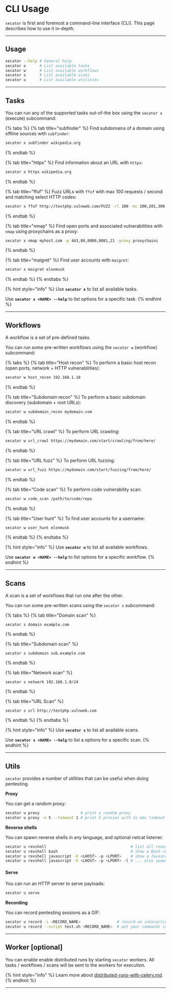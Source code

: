 # CLI Usage

`secator` is first and foremost a command-line interface (CLI). This page describes how to use it in-depth.

***

## Usage

```bash
secator --help # General help
secator x      # List available tasks
secator w      # List available workflows
secator s      # List available scans
secator u      # List available utilities
```

***

## Tasks

You can run any of the supported tasks out-of-the box using the `secator x` (execute) subcommand:

{% tabs %}
{% tab title="subfinder" %}
Find subdomains of a domain using offline sources with `subfinder`:

```bash
secator x subfinder wikipedia.org
```
{% endtab %}

{% tab title="httpx" %}
Find information about an URL with `httpx`:

```bash
secator x httpx wikipedia.org
```
{% endtab %}

{% tab title="ffuf" %}
Fuzz URLs with `ffuf` with max 100 requests / second and matching select HTTP codes:

```bash
secator x ffuf http://testphp.vulnweb.com/FUZZ -rl 100 -mc 200,201,300,500
```
{% endtab %}

{% tab title="nmap" %}
Find open ports and associated vulnerabilities with `nmap` using proxychains as a proxy:

```bash
secator x nmap myhost.com -p 443,80,8080,8081,21 -proxy proxychains
```
{% endtab %}

{% tab title="maigret" %}
Find user accounts with `maigret`:

```bash
secator x maigret elonmusk
```
{% endtab %}
{% endtabs %}

{% hint style="info" %}
Use **`secator x`** to list all available tasks.

Use **`secator x <NAME> --help`** to list options for a specific task.
{% endhint %}

***

## Workflows

A workflow is a set of pre-defined tasks.

You can run some pre-written workflows using the `secator w` (workflow) subcommand:

{% tabs %}
{% tab title="Host recon" %}
To perform a basic host recon (open ports, network + HTTP vulnerabilities):

```bash
secator w host_recon 192.168.1.18
```
{% endtab %}

{% tab title="Subdomain recon" %}
To perform a basic subdomain discovery (subdomain + root URLs):

```bash
secator w subdomain_recon mydomain.com
```
{% endtab %}

{% tab title="URL crawl" %}
To perform URL crawling:

```bash
secator w url_crawl https://mydomain.com/start/crawling/from/here/
```
{% endtab %}

{% tab title="URL fuzz" %}
To perform URL fuzzing:

```bash
secator w url_fuzz https://mydomain.com/start/fuzzing/from/here/
```
{% endtab %}

{% tab title="Code scan" %}
To perform code vulnerability scan:

```bash
secator w code_scan /path/to/code/repo
```
{% endtab %}

{% tab title="User hunt" %}
To find user accounts for a username:

```bash
secator w user_hunt elonmusk
```
{% endtab %}
{% endtabs %}

{% hint style="info" %}
Use **`secator w`** to list all available workflows.

Use **`secator w <NAME> --help`** to list options for a specific workflow.
{% endhint %}

***

## Scans

A scan is a set of workflows that run one after the other.

You can run some pre-written scans using the `secator s` subcommand:

{% tabs %}
{% tab title="Domain scan" %}
```
secator s domain example.com
```
{% endtab %}

{% tab title="Subdomain scan" %}
```
secator s subdomain sub.example.com
```
{% endtab %}

{% tab title="Network scan" %}
```
secator s network 192.168.1.0/24
```
{% endtab %}

{% tab title="URL Scan" %}
```
secator s url http://testphp.vulnweb.com
```
{% endtab %}
{% endtabs %}

{% hint style="info" %}
Use **`secator s`** to list all available scans.

Use **`secator s <NAME> --help`** to list a options for a specific scan.
{% endhint %}

***

## Utils

`secator` provides a number of utilities that can be useful when doing pentesting.

**Proxy**

You can get a random proxy:

```bash
secator u proxy                  # print a random proxy
secator u proxy -n 5 --timeout 1 # print 5 proxies with 1s max timeout
```

**Reverse shells**

You can spawn reverse shells in any language, and optional netcat listener:

```bash
secator u revshell                                     # list all reverse shells
secator u revshell bash                                # show a Bash reverse shell
secator u revshell javascript -h <LHOST> -p <LPORT>    # show a Javascript reverse shell to connect to LHOST / LPORT
secator u revshell javascript -h <LHOST> -p <LPORT> -l # ... also spawn a netcat listener
```

#### Serve

You can run an HTTP server to serve payloads:

```sh
secator u serve
```

**Recording**

You can record pentesting sessions as a GIF:

```bash
secator u record -i <RECORD_NAME>                # record an interactive session
secator u record --script test.sh <RECORD_NAME>  # put your commands in a script and record the execution
```

***

## Worker \[optional]

You can enable enable distributed runs by starting `secator` workers.  All tasks / workflows / scans will be sent to the workers for execution.

{% hint style="info" %}
Learn more about [distributed-runs-with-celery.md](in-depth/distributed-runs-with-celery.md "mention").
{% endhint %}

***
